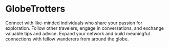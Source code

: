 # GlobeTrotters
 Connect with like-minded individuals who share your passion for exploration. Follow other travelers, engage in conversations, and exchange valuable tips and advice. Expand your network and build meaningful connections with fellow wanderers from around the globe.
 
